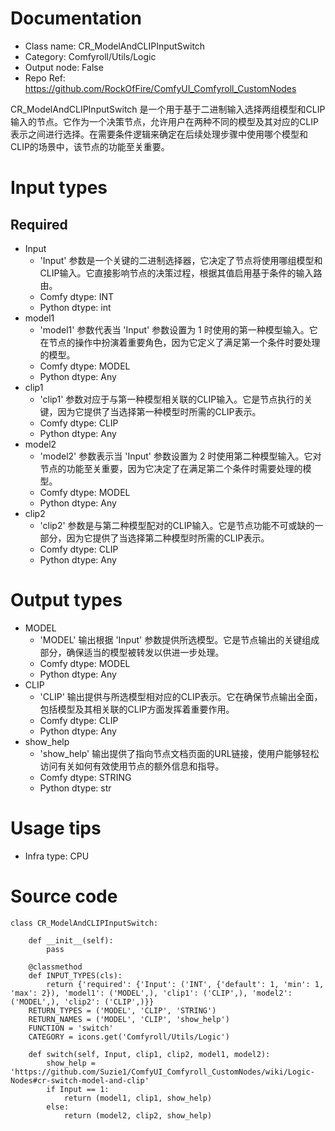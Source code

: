 # Documentation
- Class name: CR_ModelAndCLIPInputSwitch
- Category: Comfyroll/Utils/Logic
- Output node: False
- Repo Ref: https://github.com/RockOfFire/ComfyUI_Comfyroll_CustomNodes

CR_ModelAndCLIPInputSwitch 是一个用于基于二进制输入选择两组模型和CLIP输入的节点。它作为一个决策节点，允许用户在两种不同的模型及其对应的CLIP表示之间进行选择。在需要条件逻辑来确定在后续处理步骤中使用哪个模型和CLIP的场景中，该节点的功能至关重要。

# Input types
## Required
- Input
    - 'Input' 参数是一个关键的二进制选择器，它决定了节点将使用哪组模型和CLIP输入。它直接影响节点的决策过程，根据其值启用基于条件的输入路由。
    - Comfy dtype: INT
    - Python dtype: int
- model1
    - 'model1' 参数代表当 'Input' 参数设置为 1 时使用的第一种模型输入。它在节点的操作中扮演着重要角色，因为它定义了满足第一个条件时要处理的模型。
    - Comfy dtype: MODEL
    - Python dtype: Any
- clip1
    - 'clip1' 参数对应于与第一种模型相关联的CLIP输入。它是节点执行的关键，因为它提供了当选择第一种模型时所需的CLIP表示。
    - Comfy dtype: CLIP
    - Python dtype: Any
- model2
    - 'model2' 参数表示当 'Input' 参数设置为 2 时使用第二种模型输入。它对节点的功能至关重要，因为它决定了在满足第二个条件时需要处理的模型。
    - Comfy dtype: MODEL
    - Python dtype: Any
- clip2
    - 'clip2' 参数是与第二种模型配对的CLIP输入。它是节点功能不可或缺的一部分，因为它提供了当选择第二种模型时所需的CLIP表示。
    - Comfy dtype: CLIP
    - Python dtype: Any

# Output types
- MODEL
    - 'MODEL' 输出根据 'Input' 参数提供所选模型。它是节点输出的关键组成部分，确保适当的模型被转发以供进一步处理。
    - Comfy dtype: MODEL
    - Python dtype: Any
- CLIP
    - 'CLIP' 输出提供与所选模型相对应的CLIP表示。它在确保节点输出全面，包括模型及其相关联的CLIP方面发挥着重要作用。
    - Comfy dtype: CLIP
    - Python dtype: Any
- show_help
    - 'show_help' 输出提供了指向节点文档页面的URL链接，使用户能够轻松访问有关如何有效使用节点的额外信息和指导。
    - Comfy dtype: STRING
    - Python dtype: str

# Usage tips
- Infra type: CPU

# Source code
```
class CR_ModelAndCLIPInputSwitch:

    def __init__(self):
        pass

    @classmethod
    def INPUT_TYPES(cls):
        return {'required': {'Input': ('INT', {'default': 1, 'min': 1, 'max': 2}), 'model1': ('MODEL',), 'clip1': ('CLIP',), 'model2': ('MODEL',), 'clip2': ('CLIP',)}}
    RETURN_TYPES = ('MODEL', 'CLIP', 'STRING')
    RETURN_NAMES = ('MODEL', 'CLIP', 'show_help')
    FUNCTION = 'switch'
    CATEGORY = icons.get('Comfyroll/Utils/Logic')

    def switch(self, Input, clip1, clip2, model1, model2):
        show_help = 'https://github.com/Suzie1/ComfyUI_Comfyroll_CustomNodes/wiki/Logic-Nodes#cr-switch-model-and-clip'
        if Input == 1:
            return (model1, clip1, show_help)
        else:
            return (model2, clip2, show_help)
```